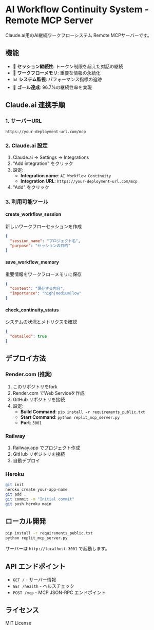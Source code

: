 # AI Workflow Continuity System - Remote MCP Server

Claude.ai用のAI継続ワークフローシステム Remote MCPサーバーです。

## 機能

- 🔄 **セッション継続性**: トークン制限を超えた対話の継続
- 💾 **ワークフローメモリ**: 重要な情報の永続化
- 📊 **システム監視**: パフォーマンス指標の追跡
- 🎯 **ゴール達成**: 96.7%の継続性率を実現

## Claude.ai 連携手順

### 1. サーバーURL
```
https://your-deployment-url.com/mcp
```

### 2. Claude.ai 設定
1. Claude.ai → Settings → Integrations
2. "Add integration" をクリック
3. 設定:
   - **Integration name**: `AI Workflow Continuity`
   - **Integration URL**: `https://your-deployment-url.com/mcp`
4. "Add" をクリック

### 3. 利用可能ツール

#### create_workflow_session
新しいワークフローセッションを作成
```json
{
  "session_name": "プロジェクト名",
  "purpose": "セッションの目的"
}
```

#### save_workflow_memory
重要情報をワークフローメモリに保存
```json
{
  "content": "保存する内容",
  "importance": "high|medium|low"
}
```

#### check_continuity_status
システムの状況とメトリクスを確認
```json
{
  "detailed": true
}
```

## デプロイ方法

### Render.com (推奨)
1. このリポジトリをfork
2. Render.com でWeb Serviceを作成
3. GitHub リポジトリを接続
4. 設定:
   - **Build Command**: `pip install -r requirements_public.txt`
   - **Start Command**: `python replit_mcp_server.py`
   - **Port**: `3001`

### Railway
1. Railway.app でプロジェクト作成
2. GitHub リポジトリを接続
3. 自動デプロイ

### Heroku
```bash
git init
heroku create your-app-name
git add .
git commit -m "Initial commit"
git push heroku main
```

## ローカル開発

```bash
pip install -r requirements_public.txt
python replit_mcp_server.py
```

サーバーは `http://localhost:3001` で起動します。

## API エンドポイント

- `GET /` - サーバー情報
- `GET /health` - ヘルスチェック
- `POST /mcp` - MCP JSON-RPC エンドポイント

## ライセンス

MIT License